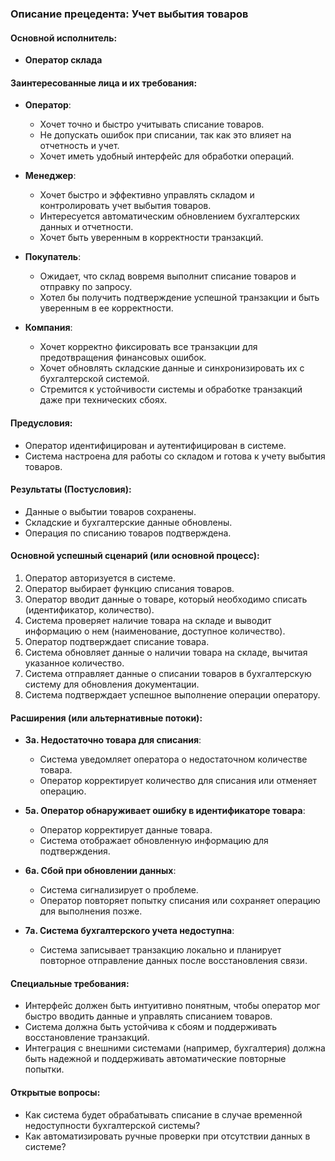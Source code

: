 ### Описание прецедента: Учет выбытия товаров

#### Основной исполнитель: 
- **Оператор склада**

#### Заинтересованные лица и их требования:

- **Оператор**:
  - Хочет точно и быстро учитывать списание товаров.
  - Не допускать ошибок при списании, так как это влияет на отчетность и учет.
  - Хочет иметь удобный интерфейс для обработки операций.

- **Менеджер**:
  - Хочет быстро и эффективно управлять складом и контролировать учет выбытия товаров.
  - Интересуется автоматическим обновлением бухгалтерских данных и отчетности.
  - Хочет быть уверенным в корректности транзакций.

- **Покупатель**:
  - Ожидает, что склад вовремя выполнит списание товаров и отправку по запросу.
  - Хотел бы получить подтверждение успешной транзакции и быть уверенным в ее корректности.

- **Компания**:
  - Хочет корректно фиксировать все транзакции для предотвращения финансовых ошибок.
  - Хочет обновлять складские данные и синхронизировать их с бухгалтерской системой.
  - Стремится к устойчивости системы и обработке транзакций даже при технических сбоях.

#### Предусловия:
- Оператор идентифицирован и аутентифицирован в системе.
- Система настроена для работы со складом и готова к учету выбытия товаров.

#### Результаты (Постусловия):
- Данные о выбытии товаров сохранены.
- Складские и бухгалтерские данные обновлены.
- Операция по списанию товаров подтверждена.

#### Основной успешный сценарий (или основной процесс):

1. Оператор авторизуется в системе.
2. Оператор выбирает функцию списания товаров.
3. Оператор вводит данные о товаре, который необходимо списать (идентификатор, количество).
4. Система проверяет наличие товара на складе и выводит информацию о нем (наименование, доступное количество).
5. Оператор подтверждает списание товара.
6. Система обновляет данные о наличии товара на складе, вычитая указанное количество.
7. Система отправляет данные о списании товаров в бухгалтерскую систему для обновления документации.
8. Система подтверждает успешное выполнение операции оператору.

#### Расширения (или альтернативные потоки):

- **3а. Недостаточно товара для списания**:
  - Система уведомляет оператора о недостаточном количестве товара.
  - Оператор корректирует количество для списания или отменяет операцию.

- **5а. Оператор обнаруживает ошибку в идентификаторе товара**:
  - Оператор корректирует данные товара.
  - Система отображает обновленную информацию для подтверждения.

- **6а. Сбой при обновлении данных**:
  - Система сигнализирует о проблеме.
  - Оператор повторяет попытку списания или сохраняет операцию для выполнения позже.

- **7а. Система бухгалтерского учета недоступна**:
  - Система записывает транзакцию локально и планирует повторное отправление данных после восстановления связи.

#### Специальные требования:
- Интерфейс должен быть интуитивно понятным, чтобы оператор мог быстро вводить данные и управлять списанием товаров.
- Система должна быть устойчива к сбоям и поддерживать восстановление транзакций.
- Интеграция с внешними системами (например, бухгалтерия) должна быть надежной и поддерживать автоматические повторные попытки.

#### Открытые вопросы:
- Как система будет обрабатывать списание в случае временной недоступности бухгалтерской системы?
- Как автоматизировать ручные проверки при отсутствии данных в системе?
